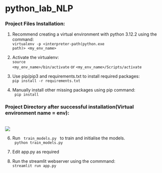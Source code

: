 # python_lab_NLP

<H3>Project Files Installation:</H3>

1. Recommend creating a virtual environment with python 3.12.2 using the command:<br>
    <code>virtualenv -p <interpreter-path(python.exe path)> <my_env_name></code>
  
2. Activate the virtualenv:<br>
    <code>source <my_env_name>/bin/activate</code>
    or
   <code><my_env_name>/Scripts/activate</code>
  
4. Use pip/pip3 and requirements.txt to install required packages:<br>
    <code>pip install -r requirements.txt</code>
  
5. Manually install other missing packages using pip command:<br>
    <code> pip install <module> </code> 
<h3>Project Directory after successful installation(Virtual environment name = env):</h3>        
<br><img src="Repository_extra/Post Installation.JPG">

6. Run <code> train_models.py </code> to train and initialise the models.<br>
    <code> python train_models.py </code>
   
7. Edit app.py as required
  
8. Run the streamlit webserver using the commmand:<br>
    <code>streamlit run app.py</code>
